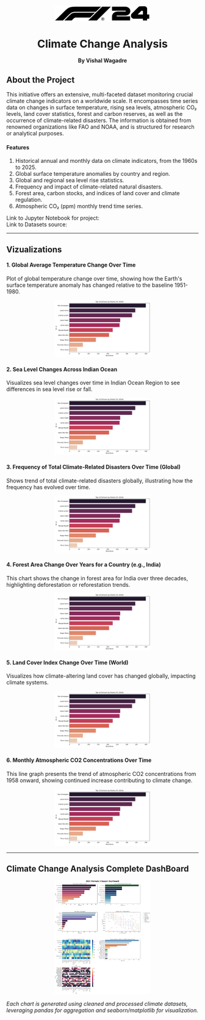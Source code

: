 <!-- HERO / BANNER -->
<p align="center">
  <img src="https://github.com/wagadrevishal23/F1-2024-Season-Analysis/blob/main/F1-Project_Files/F1_24_logo.png?raw=true"
       width="50%" />
</p>

<h1 align="center">
  <strong>Climate Change Analysis</strong>
</h1>
<p align="center"><b>By Vishal Wagadre</b></p>

## About the Project 
This initiative offers an extensive, multi-faceted dataset monitoring crucial climate change indicators on a worldwide scale. It encompasses time series data on changes in surface temperature, rising sea levels, atmospheric CO₂ levels, land cover statistics, forest and carbon reserves, as well as the occurrence of climate-related disasters. The information is obtained from renowned organizations like FAO and NOAA, and is structured for research or analytical purposes.  

#### Features
1. Historical annual and monthly data on climate indicators, from the 1960s to 2025.  
2. Global surface temperature anomalies by country and region.  
3. Global and regional sea level rise statistics.  
4. Frequency and impact of climate-related natural disasters.  
5. Forest area, carbon stocks, and indices of land cover and climate regulation.  
6. Atmospheric CO₂ (ppm) monthly trend time series.

Link to Jupyter Notebook for project:  
Link to Datasets source:  
___
## Vizualizations
#### 1. Global Average Temperature Change Over Time  
Plot of global temperature change over time, showing how the Earth's surface temperature anomaly has changed relative to the baseline 1951-1980.  
<p align="center">
  <img src="https://github.com/wagadrevishal23/F1-2024-Season-Analysis/blob/main/F1-Project_Files/Top%2010%20Drivers%20by%20Points.png?raw=true"
       width="50%" />
</p>

#### 2. Sea Level Changes Across Indian Ocean
Visualizes sea level changes over time in Indian Ocean Region to see differences in sea level rise or fall.
<p align="center">
  <img src="https://github.com/wagadrevishal23/F1-2024-Season-Analysis/blob/main/F1-Project_Files/Top%2010%20Drivers%20by%20Points.png?raw=true"
       width="50%" />
</p>

#### 3. Frequency of Total Climate-Related Disasters Over Time (Global)
Shows trend of total climate-related disasters globally, illustrating how the frequency has evolved over time.  
<p align="center">
  <img src="https://github.com/wagadrevishal23/F1-2024-Season-Analysis/blob/main/F1-Project_Files/Top%2010%20Drivers%20by%20Points.png?raw=true"
       width="50%" />
</p>

#### 4. Forest Area Change Over Years for a Country (e.g., India)
This chart shows the change in forest area for India over three decades, highlighting deforestation or reforestation trends.
<p align="center">
  <img src="https://github.com/wagadrevishal23/F1-2024-Season-Analysis/blob/main/F1-Project_Files/Top%2010%20Drivers%20by%20Points.png?raw=true"
       width="50%" />
</p>

#### 5. Land Cover Index Change Over Time (World)
Visualizes how climate-altering land cover has changed globally, impacting climate systems.
<p align="center">
  <img src="https://github.com/wagadrevishal23/F1-2024-Season-Analysis/blob/main/F1-Project_Files/Top%2010%20Drivers%20by%20Points.png?raw=true"
       width="50%" />
</p>

#### 6. Monthly Atmospheric CO2 Concentrations Over Time
This line graph presents the trend of atmospheric CO2 concentrations from 1958 onward, showing continued increase contributing to climate change.
<p align="center">
  <img src="https://github.com/wagadrevishal23/F1-2024-Season-Analysis/blob/main/F1-Project_Files/Top%2010%20Drivers%20by%20Points.png?raw=true"
       width="50%" />
</p>

___
## Climate Change Analysis Complete DashBoard
<p align="center">
  <img src="https://github.com/wagadrevishal23/F1-2024-Season-Analysis/blob/main/F1-Project_Files/f1_dashboard_2024.png?raw=true"
       width="50%" />
</p>

*Each chart is generated using cleaned and processed climate datasets, leveraging pandas for aggregation and seaborn/matplotlib for visualization.*
